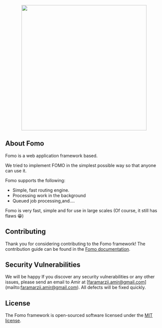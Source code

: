 <p align="center">
  <a href="#">
    <img src="https://user-images.githubusercontent.com/80312616/194863242-6999e62c-62f9-406c-8640-ece718e3403e.png" width="400">   
  </a>
</p>

## About Fomo

Fomo is a web application framework based.

We tried to implement FOMO in the simplest possible way so that anyone can use it.

Fomo supports the following:
- Simple, fast routing engine.
- Processing work in the background
- Queued job processing,and....

Fomo is very fast, simple and for use in large scales (Of course, it still has flaws :grin:)

## Contributing

Thank you for considering contributing to the Fomo framework! The contribution guide can be found in the [Fomo documentation](https://github.com/fomo-framework).

## Security Vulnerabilities

We will be happy If you discover any security vulnerabilities or any other issues, please send an email to Amir at [faramarzii.amir@gmail.com] (mailto:faramarzii.amir@gmail.com). All defects will be fixed quickly.

## License

The Fomo framework is open-sourced software licensed under the [MIT license](https://opensource.org/licenses/MIT).
